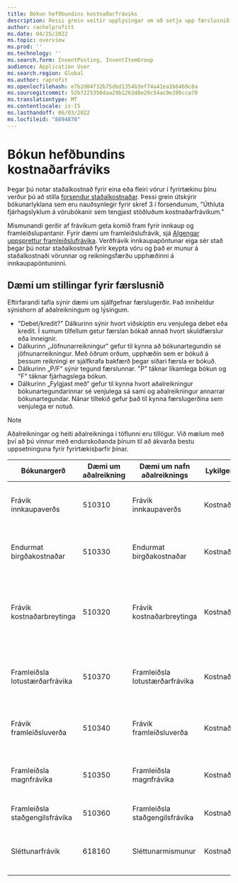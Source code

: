 ```yaml
---
title: Bókun hefðbundins kostnaðarfráviks
description: Þessi grein veitir upplýsingar um að setja upp færslusnið fyrir staðlaða kostnaðarkostnað.
author: rachelprofitt
ms.date: 04/25/2022
ms.topic: overview
ms.prod: ''
ms.technology: ''
ms.search.form: InventPosting, InventItemGroup
audience: Application User
ms.search.region: Global
ms.author: raprofit
ms.openlocfilehash: e7b2d04f32b75dbd1354b3ef74a41ea1b6469c8a
ms.sourcegitcommit: 52b7225350daa29b1263d8e29c54ac9e20bcca70
ms.translationtype: MT
ms.contentlocale: is-IS
ms.lasthandoff: 06/03/2022
ms.locfileid: "8894878"
---
```

# <a name="standard-cost-variance-posting"></a>Bókun hefðbundins kostnaðarfráviks

Þegar þú notar staðalkostnað fyrir eina eða fleiri vörur í fyrirtækinu þínu verður þú að stilla [forsendur staðalkostnaðar](/supply-chain/cost-management/prerequisites-standard-costs.md). Þessi grein útskýrir bókunarlyklana sem eru nauðsynlegir fyrir skref 3 í forsendunum, "Úthluta fjárhagslyklum á vörubókanir sem tengjast stöðluðum kostnaðarfrávikum."

Mismunandi gerðir af frávikum geta komið fram fyrir innkaup og framleiðslupantanir. Fyrir dæmi um framleiðslufrávik, sjá [Algengar uppsprettur framleiðslufrávika](/supply-chain/cost-management/common-sources-of-production-variances.md). Verðfrávik innkaupapöntunar eiga sér stað þegar þú notar staðalkostnað fyrir keypta vöru og það er munur á staðalkostnaði vörunnar og reikningsfærðu upphæðinni á innkaupapöntuninni.

## <a name="sample-posting-profile-configuration"></a>Dæmi um stillingar fyrir færslusnið

Eftirfarandi tafla sýnir dæmi um sjálfgefnar færslugerðir. Það inniheldur sýnishorn af aðalreikningum og lýsingum.

- "Debet/kredit?" Dálkurinn sýnir hvort viðskiptin eru venjulega debet eða kredit. Í sumum tilfellum getur færslan bókað annað hvort skuldfærslur eða inneignir.
- Dálkurinn „Jöfnunarreikningur“ gefur til kynna að bókunartegundin sé jöfnunarreikningur. Með öðrum orðum, upphæðin sem er bókuð á þessum reikningi er sjálfkrafa bakfærð þegar síðari færsla er bókuð.
- Dálkurinn „P/F“ sýnir tegund færslunnar. "P" táknar líkamlega bókun og "F" táknar fjárhagslega bókun.
- Dálkurinn „Fylgjast með“ gefur til kynna hvort aðalreikningur bókunartegundarinnar sé venjulega sá sami og aðalreikningur annarrar bókunartegundar. Nánar tiltekið gefur það til kynna færslugerðina sem venjulega er notuð.

> [!NOTE]
> Aðalreikningar og heiti aðalreikninga í töflunni eru tillögur. Við mælum með því að þú vinnur með endurskoðanda þínum til að ákvarða bestu uppsetninguna fyrir fyrirtækisþarfir þínar.

| Bókunargerð | Dæmi um aðalreikning | Dæmi um nafn aðalreiknings | Lykilgerð | Debet/kredit? | Millireikningur | P/F | Fylgja | Lýsing |
|--------------|----------------------|---------------------------|--------------|---------------|------------------|-----|--------|-------------|
| Frávik innkaupaverðs | 510310 | Frávik innkaupaverðs | Kostnaður | Annað hvort | Nr. | F | Á ekki við | Þessi reikningur er notaður þegar frávik er á milli innkaupaverðs og staðalkostnaðar á innkaupapöntun. |
| Endurmat birgðakostnaðar | 510330 | Endurmat birgðakostnaðar | Kostnaður | Annað hvort | Nr. | F | Á ekki við | Þessi reikningur er notaður þegar ný kostnaðarútgáfa er virkjuð fyrir staðlaðan kostnaðarlið til að endurmeta á lager. |
| Frávik kostnaðarbreytinga | 510320 | Frávik kostnaðarbreytinga | Kostnaður | Annað hvort | Nr. | F | Á ekki við | Þessi reikningur er notaður þegar munur er á staðalkostnaði milli vefsvæða, eða þegar vöru er skilað og það er breyting á milli upphaflegs staðalkostnaðar og núverandi staðalkostnaðar fyrir vöru. |
| Framleiðsla lotustærðarfrávika | 510370 | Framleiðsla lotustærðarfrávika | Kostnaður | Annað hvort | Nr. | F | Á ekki við | Þessi reikningur er notaður þegar munur er á útreikningsgrunni efnisskrár (BOM) og raunverulegu magni fyrir útreikning framleiðslupöntunarkostnaðar. |
| Frávik framleiðsluverða | 510340 | Frávik framleiðsluverða | Kostnaður | Annað hvort | Nr. | F | Á ekki við | Þessi reikningur er notaður þegar verðmunur er á áætluðum kostnaði og raunkostnaði fyrir framleiðslupöntun. |
| Framleiðsla magnfrávika | 510350 | Framleiðsla magnfrávika | Kostnaður | Annað hvort | Nr. | F | Á ekki við | Þessi reikningur er notaður þegar það er magnmunur á áætluðum kostnaði og raunkostnaði fyrir framleiðslupöntun. |
| Framleiðsla staðgengilsfrávika | 510360 | Framleiðsla staðgengilsfrávika | Kostnaður | Annað hvort | Nr. | F | Á ekki við | Þessi reikningur er notaður þegar það er óvænt notkun á framleiðslupöntun. |
| Sléttunarfrávik | 618160 | Sléttunarmismunur | Kostnaður | Annað hvort | Nr. | F | Á ekki við | Þessi reikningur er notaður þegar námundunarmunur er þegar framleiðslukostnaður er reiknaður út frá staðalkostnaði. |
